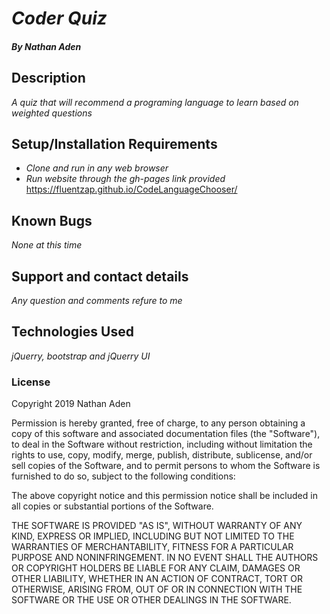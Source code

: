 # _Coder Quiz_

##### By _**Nathan Aden**_

## Description

_A quiz that will recommend a programing language to learn based on weighted questions_

## Setup/Installation Requirements

* _Clone and run in any web browser_
* _Run website through the gh-pages link provided_
  https://fluentzap.github.io/CodeLanguageChooser/
## Known Bugs

_None at this time_

## Support and contact details

_Any question and comments refure to me_

## Technologies Used

_jQuerry, bootstrap and jQuerry UI_

### License

Copyright 2019 Nathan Aden

Permission is hereby granted, free of charge, to any person obtaining a copy of this software and associated documentation files (the "Software"), to deal in the Software without restriction, including without limitation the rights to use, copy, modify, merge, publish, distribute, sublicense, and/or sell copies of the Software, and to permit persons to whom the Software is furnished to do so, subject to the following conditions:

The above copyright notice and this permission notice shall be included in all copies or substantial portions of the Software.

THE SOFTWARE IS PROVIDED "AS IS", WITHOUT WARRANTY OF ANY KIND, EXPRESS OR IMPLIED, INCLUDING BUT NOT LIMITED TO THE WARRANTIES OF MERCHANTABILITY, FITNESS FOR A PARTICULAR PURPOSE AND NONINFRINGEMENT. IN NO EVENT SHALL THE AUTHORS OR COPYRIGHT HOLDERS BE LIABLE FOR ANY CLAIM, DAMAGES OR OTHER LIABILITY, WHETHER IN AN ACTION OF CONTRACT, TORT OR OTHERWISE, ARISING FROM, OUT OF OR IN CONNECTION WITH THE SOFTWARE OR THE USE OR OTHER DEALINGS IN THE SOFTWARE.
